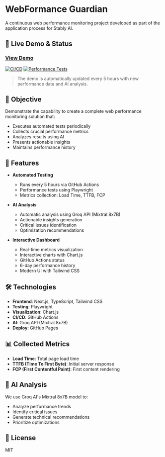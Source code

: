 # WebFormance Guardian

A continuous web performance monitoring project developed as part of the application process for Stably AI.

## 🎯 Live Demo & Status

### [View Demo](https://pmatheusvinhas.github.io/webformance-guardian/)

[![CI/CD](https://github.com/pmatheusvinhas/webformance-guardian/actions/workflows/main.yml/badge.svg)](https://github.com/pmatheusvinhas/webformance-guardian/actions/workflows/main.yml)
[![Performance Tests](https://github.com/pmatheusvinhas/webformance-guardian/actions/workflows/performance.yml/badge.svg)](https://github.com/pmatheusvinhas/webformance-guardian/actions/workflows/performance.yml)

> The demo is automatically updated every 5 hours with new performance data and AI analysis.

## 🎯 Objective

Demonstrate the capability to create a complete web performance monitoring solution that:
- Executes automated tests periodically
- Collects crucial performance metrics
- Analyzes results using AI
- Presents actionable insights
- Maintains performance history

## 🚀 Features

- **Automated Testing**
  - Runs every 5 hours via GitHub Actions
  - Performance tests using Playwright
  - Metrics collection: Load Time, TTFB, FCP

- **AI Analysis**
  - Automatic analysis using Groq API (Mixtral 8x7B)
  - Actionable insights generation
  - Critical issues identification
  - Optimization recommendations

- **Interactive Dashboard**
  - Real-time metrics visualization
  - Interactive charts with Chart.js
  - GitHub Actions status
  - 6-day performance history
  - Modern UI with Tailwind CSS

## 🛠 Technologies

- **Frontend**: Next.js, TypeScript, Tailwind CSS
- **Testing**: Playwright
- **Visualization**: Chart.js
- **CI/CD**: GitHub Actions
- **AI**: Groq API (Mixtral 8x7B)
- **Deploy**: GitHub Pages

## 📊 Collected Metrics

- **Load Time**: Total page load time
- **TTFB (Time To First Byte)**: Initial server response
- **FCP (First Contentful Paint)**: First content rendering

## 🤖 AI Analysis

We use Groq AI's Mixtral 8x7B model to:
- Analyze performance trends
- Identify critical issues
- Generate technical recommendations
- Prioritize optimizations

## 📝 License

MIT 